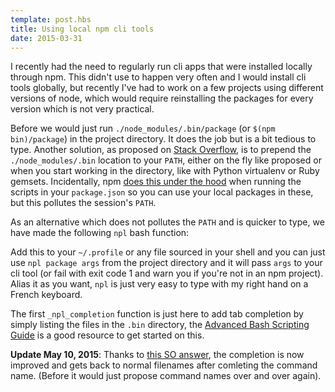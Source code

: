 ```yaml
---
template: post.hbs
title: Using local npm cli tools
date: 2015-03-31
---
```


I recently had the need to regularly run cli apps that were installed locally through npm. This didn't use to happen very often and I would install cli tools globally, but recently I've had to work on a few projects using different versions of node, which would require reinstalling the packages for every version which is not very practical.

Before we would just run `./node_modules/.bin/package` (or `$(npm bin)/package`) in the project directory. It does the job but is a bit tedious to type. Another solution, as proposed on [Stack Overflow](http://stackoverflow.com/a/15157360), is to prepend the `./node_modules/.bin` location to your `PATH`, either on the fly like proposed or when you start working in the directory, like with Python virtualenv or Ruby gemsets. Incidentally, npm [does this under the hood](http://blog.nodejs.org/2011/03/23/npm-1-0-global-vs-local-installation) when running the scripts in your `package.json` so you can use your local packages in these, but this pollutes the session's `PATH`.

As an alternative which does not pollutes the `PATH` and is quicker to type, we have made the following `npl` bash function:

<script src="https://gist.github.com/lirsacc/d189b11194f397ab794a.js"></script>

Add this to your `~/.profile` or any file sourced in your shell and you can just use `npl package args` from the project directory and it will pass `args` to your cli tool (or fail with exit code 1 and warn you if you're not in an npm project). Alias it as you want, `npl` is just very easy to type with my right hand on a French keyboard.

The first `_npl_completion` function is just here to add tab completion by simply listing the files in the `.bin` directory, the [Advanced Bash Scripting Guide](http://tldp.org/LDP/abs/html/tabexpansion.html) is a good resource to get started on this.

**Update May 10, 2015**: Thanks to [this SO answer](http://stackoverflow.com/a/14524311), the completion is now improved and gets back to normal filenames after comleting the command name. (Before it would just propose command names over and over again).
